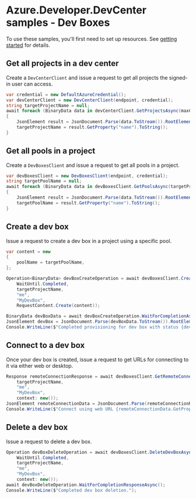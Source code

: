# Azure.Developer.DevCenter samples - Dev Boxes

To use these samples, you'll first need to set up resources. See [getting started](https://github.com/Azure/azure-sdk-for-net/blob/main/sdk/devcenter/Azure.Developer.DevCenter/README.md#getting-started) for details.

## Get all projects in a dev center

Create a `DevCenterClient` and issue a request to get all projects the signed-in user can access.

```C# Snippet:Azure_DevCenter_GetProjects_Scenario
var credential = new DefaultAzureCredential();
var devCenterClient = new DevCenterClient(endpoint, credential);
string targetProjectName = null;
await foreach (BinaryData data in devCenterClient.GetProjectsAsync(maxCount: 1, filter: null, context: new()))
{
    JsonElement result = JsonDocument.Parse(data.ToStream()).RootElement;
    targetProjectName = result.GetProperty("name").ToString();
}
```

## Get all pools in a project

Create a `DevBoxesClient` and issue a request to get all pools in a project.

```C# Snippet:Azure_DevCenter_GetPools_Scenario
var devBoxesClient = new DevBoxesClient(endpoint, credential);
string targetPoolName = null;
await foreach (BinaryData data in devBoxesClient.GetPoolsAsync(targetProjectName, maxCount: 1, filter: null, context: new()))
{
    JsonElement result = JsonDocument.Parse(data.ToStream()).RootElement;
    targetPoolName = result.GetProperty("name").ToString();
}
```

## Create a dev box

Issue a request to create a dev box in a project using a specific pool.

```C# Snippet:Azure_DevCenter_CreateDevBox_Scenario
var content = new
{
    poolName = targetPoolName,
};

Operation<BinaryData> devBoxCreateOperation = await devBoxesClient.CreateDevBoxAsync(
    WaitUntil.Completed,
    targetProjectName,
    "me",
    "MyDevBox",
    RequestContent.Create(content));

BinaryData devBoxData = await devBoxCreateOperation.WaitForCompletionAsync();
JsonElement devBox = JsonDocument.Parse(devBoxData.ToStream()).RootElement;
Console.WriteLine($"Completed provisioning for dev box with status {devBox.GetProperty("provisioningState")}.");
```

## Connect to a dev box

Once your dev box is created, issue a request to get URLs for connecting to it via either web or desktop.

```C# Snippet:Azure_DevCenter_ConnectToDevBox_Scenario
Response remoteConnectionResponse = await devBoxesClient.GetRemoteConnectionAsync(
    targetProjectName,
    "me",
    "MyDevBox",
    context: new());
JsonElement remoteConnectionData = JsonDocument.Parse(remoteConnectionResponse.ContentStream).RootElement;
Console.WriteLine($"Connect using web URL {remoteConnectionData.GetProperty("webUrl")}.");
```

## Delete a dev box

Issue a request to delete a dev box.

```C# Snippet:Azure_DevCenter_DeleteDevBox_Scenario
Operation devBoxDeleteOperation = await devBoxesClient.DeleteDevBoxAsync(
    WaitUntil.Completed,
    targetProjectName,
    "me",
    "MyDevBox",
    context: new());
await devBoxDeleteOperation.WaitForCompletionResponseAsync();
Console.WriteLine($"Completed dev box deletion.");
```
